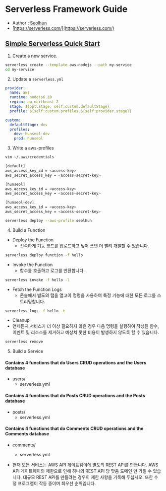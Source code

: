 # Serverless Framework Guide
- Author : [Seolhun](https//github.com/seolhun)
- [https://serverless.com/](https://serverless.com/)


## [Simple Serverless Quick Start](https://serverless.com/framework/docs/providers/aws/guide/quick-start/)
1. Create a new service.
```Bash
serverless create --template aws-nodejs --path my-service
cd my-service
```

2. Update a `serverless.yml`
```yml
provider:
  name: aws
  runtime: nodejs6.10
  region: ap-northeast-2
  stage: ${opt:stage, self:custom.defaultStage}
  profile: ${self:custom.profiles.${self:provider.stage}}

custom:
  defaultStage: dev
  profiles:
    dev: hunseol-dev
    prod: hunseol
```

3. Write a aws-profiles
```bash
vim ~/.aws/credentials

[default]
aws_access_key_id = <access-key>
aws_secret_access_key = <access-secret-key>

[hunseol]
aws_access_key_id = <access-key>
aws_secret_access_key = <access-secret-key>

[hunseol-dev]
aws_access_key_id = <access-key>
aws_secret_access_key = <access-secret-key>

serverless deploy --aws-profile seolhun
```

4. Build a Function
- Deploy the Function
	- 신속하게 기능 코드를 업로드하고 덮어 쓰면 더 빨리 개발할 수 있습니다.
```bash
serverless deploy function -f hello
```
- Invoke the Function
	- 함수를 호출하고 로그를 반환합니다.
```bash
serverless invoke -f hello -l
```
- Fetch the Function Logs
	- 콘솔에서 별도의 탭을 열고이 명령을 사용하여 특정 기능에 대한 모든 로그를 스트리밍합니다.
```bash
serverless logs -f hello -t
```
- Cleanup
- 언제든지 서비스가 더 이상 필요하지 않은 경우 다음 명령을 실행하여 작성된 함수, 이벤트 및 리소스를 제거하고 예상치 못한 비용이 발생하지 않도록 할 수 있습니다.
```bash
serverless remove
```

5. Build a Service
#### Contains 4 functions that do Users CRUD operations and the Users database
- users/
	- serverless.yml 
#### Contains 4 functions that do Posts CRUD operations and the Posts database
- posts/
	- serverless.yml 
#### Contains 4 functions that do Comments CRUD operations and the Comments database
- comments/
	- serverless.yml 

- 현재 모든 서비스는 AWS API 게이트웨이에 별도의 REST API를 만듭니다. AWS API 게이트웨이의 제한으로 인해 하나의 REST API 당 맞춤 도메인 만 가질 수 있습니다. 대규모 REST API를 만들려는 경우이 제한 사항을 기록해 두십시오. 또한 수정 프로그램이 작동 중이며 최우선 순위입니다.

